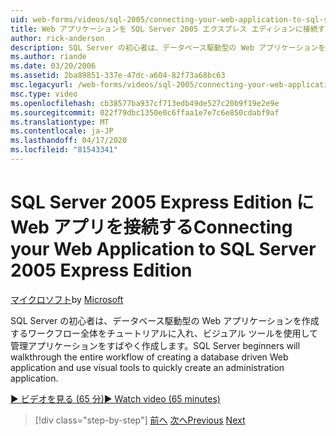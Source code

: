 ```yaml
---
uid: web-forms/videos/sql-2005/connecting-your-web-application-to-sql-server-2005-express-edition
title: Web アプリケーションを SQL Server 2005 エクスプレス エディションに接続する |マイクロソフトドキュメント
author: rick-anderson
description: SQL Server の初心者は、データベース駆動型の Web アプリケーションを作成するワークフロー全体をチュートリアルし、ビジュアル ツールを使用して管理者を迅速に作成します。
ms.author: riande
ms.date: 03/20/2006
ms.assetid: 2ba89851-337e-47dc-a604-82f73a68bc63
msc.legacyurl: /web-forms/videos/sql-2005/connecting-your-web-application-to-sql-server-2005-express-edition
msc.type: video
ms.openlocfilehash: cb38577ba937cf713edb49de527c20b9f19e2e9e
ms.sourcegitcommit: 022f79dbc1350e0c6ffaa1e7e7c6e850cdabf9af
ms.translationtype: MT
ms.contentlocale: ja-JP
ms.lasthandoff: 04/17/2020
ms.locfileid: "81543341"
---
```

# <a name="connecting-your-web-application-to-sql-server-2005-express-edition"></a><span data-ttu-id="61a1f-103">SQL Server 2005 Express Edition に Web アプリを接続する</span><span class="sxs-lookup"><span data-stu-id="61a1f-103">Connecting your Web Application to SQL Server 2005 Express Edition</span></span>

<span data-ttu-id="61a1f-104">[マイクロソフト](https://github.com/microsoft)</span><span class="sxs-lookup"><span data-stu-id="61a1f-104">by [Microsoft](https://github.com/microsoft)</span></span>

<span data-ttu-id="61a1f-105">SQL Server の初心者は、データベース駆動型の Web アプリケーションを作成するワークフロー全体をチュートリアルに入れ、ビジュアル ツールを使用して管理アプリケーションをすばやく作成します。</span><span class="sxs-lookup"><span data-stu-id="61a1f-105">SQL Server beginners will walkthrough the entire workflow of creating a database driven Web application and use visual tools to quickly create an administration application.</span></span>

[<span data-ttu-id="61a1f-106">&#9654; ビデオを見る (65 分)</span><span class="sxs-lookup"><span data-stu-id="61a1f-106">&#9654; Watch video (65 minutes)</span></span>](https://channel9.msdn.com/Blogs/ASP-NET-Site-Videos/connecting-your-web-application-to-sql-server-2005-express-edition)

> [!div class="step-by-step"]
> <span data-ttu-id="61a1f-107">[前へ](understanding-security-and-network-connectivity.md)
> [次へ](using-sql-server-management-studio.md)</span><span class="sxs-lookup"><span data-stu-id="61a1f-107">[Previous](understanding-security-and-network-connectivity.md)
[Next](using-sql-server-management-studio.md)</span></span>
